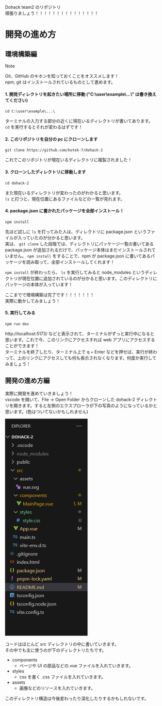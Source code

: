 Dohack team2 のリポジトリ  
頑張りましょう！！！！！！！！！！！！！！！

# 開発の進め方

## 環境構築編

> [!NOTE]
> Git、GitHub のキホンを知っておくことをオススメします！  
> npm, git はインストールされているものとして進めます。

#### 1. 開発ディレクトリを起きたい場所に移動 ("C:\user\example\\...\\" は書き換えてください)

```
cd C:\user\example\...\
```

ターミナルの入力する部分の近くに現在いるディレクトリが書いてあります。  
`cd` を実行するとそれが変わるはずです！

#### 2. このリポジトリを自分の pc にクローンします

```
git clone https://github.com/kotek-7/dohack-2
```

これでこのリポジトリが現在いるディレクトリに複製されました！

#### 3. クローンしたディレクトリに移動します

```
cd dohack-2
```

また現在いるディレクトリが変わったのがわかると思います。  
`ls` と打つと、現在位置にあるファイルなどの一覧が見れます。

#### 4. package.json に書かれたパッケージを全部インストール！

```
npm install
```

先ほど試しに `ls` を打ってみた人は、ディレクトリに package.json というファイルが入っていたのが分かると思います。  
実は、 `git clone` した段階では、ディレクトリにパッケージ一覧の書いてある package.json が追加されるだけで、パッケージ本体はまだインストールされていません。 `npm install` をすることで、npm が package.json に書いてあるパッケージを読み取って、全部インストールしてくれます！

`npm install` が終わったら、 `ls` を実行してみると node_modules というディレクトリが現在位置に追加されているのが分かると思います。このディレクトリにパッケージの本体が入っています！

ここまでで環境構築は完了です！！！！！！！  
実際に動かしてみましょう！

#### 5. 実行してみる

```
npm run dev
```

http://localhost:5173/ などと表示されて、ターミナルがずっと実行中になると思います。これで今、このリンクにアクセスすれば web アプリにアクセスすることができます！  
ターミナルを終了したり、ターミナル上で q + Enter などを押せば、実行が終わって、上のリンクにアクセスしても何も表示されなくなります。何度か実行してみましょう！

## 開発の進め方編

実際に開発を進めていきましょう！  
vscode を開いて、File → Open Folder からクローンした dohack-2 ディレクトリを開きます。すると左側のエクスプローラが下の写真のようになっているかと思います。(色はついてないかもしれません)

![alt text](https://raw.githubusercontent.com/kotek-7/MyImages/main/dohack-2/screenshot1.png)

コードはほとんど src ディレクトリの中に書いていきます。  
その中でも主に使うのが下のディレクトリたちです。

- components
  - ページや UI の部品などの.vue ファイルを入れていきます。
- styles
  - css を書く .css ファイルを入れていきます。
- assets
  - 画像などのリソースを入れていきます。

このディレクトリ構造は今後変わったり深化したりするかもしれないです。
